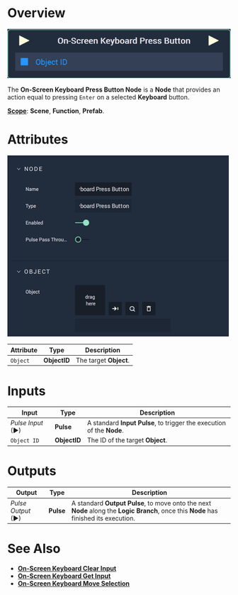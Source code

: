 # Overview

![The On-Screen Keyboard Press Button Node.](../../../.gitbook/assets/node-onscreen-keyboard-press-button.png)

The **On-Screen Keyboard Press Button Node** is a **Node** that provides an action equal to pressing `Enter` on a selected **Keyboard** button.

[**Scope**](../../overview.md#scopes): **Scene**, **Function**, **Prefab**.

# Attributes

![The On-Screen Keyboard Press Button Node Attributes.](../../../.gitbook/assets/node-onscreen-keyboard-press-button-attr.png)

|Attribute|Type|Description|
|---|---|---|
|`Object`|**ObjectID**|The target **Object**.|

# Inputs

|Input|Type|Description|
|---|---|---|
|*Pulse Input* (►)|**Pulse**|A standard **Input Pulse**, to trigger the execution of the **Node**.|
|`Object ID`|**ObjectID**|The ID of the target **Object**.|

# Outputs

|Output|Type|Description|
|---|---|---|
|*Pulse Output* (►)|**Pulse**|A standard **Output Pulse**, to move onto the next **Node** along the **Logic Branch**, once this **Node** has finished its execution.|

# See Also

* [**On-Screen Keyboard Clear Input**](onscreenkeyboardclearinput.md)
* [**On-Screen Keyboard Get Input**](onscreenkeyboardgetinput.md)
* [**On-Screen Keyboard Move Selection**](onscreenkeyboardmoveselection.md)

